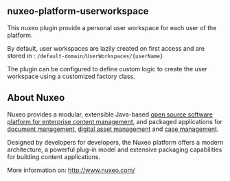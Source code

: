 nuxeo-platform-userworkspace
----------------------------

This nuxeo plugin provide a personal user workspace for each user of the platform.

By default, user workspaces are lazily created on first access and are stored in : `/default-domain/UserWorkspaces/{userName}`

The plugin can be configured to define custom logic to create the user workspace using a customized factory class.


About Nuxeo
-----------

Nuxeo provides a modular, extensible Java-based
[open source software platform for enterprise content management](http://www.nuxeo.com/en/products/ep),
and packaged applications for [document management](http://www.nuxeo.com/en/products/document-management),
[digital asset management](http://www.nuxeo.com/en/products/dam) and
[case management](http://www.nuxeo.com/en/products/case-management).

Designed by developers for developers, the Nuxeo platform offers a modern
architecture, a powerful plug-in model and extensive packaging
capabilities for building content applications.

More information on: <http://www.nuxeo.com/>

